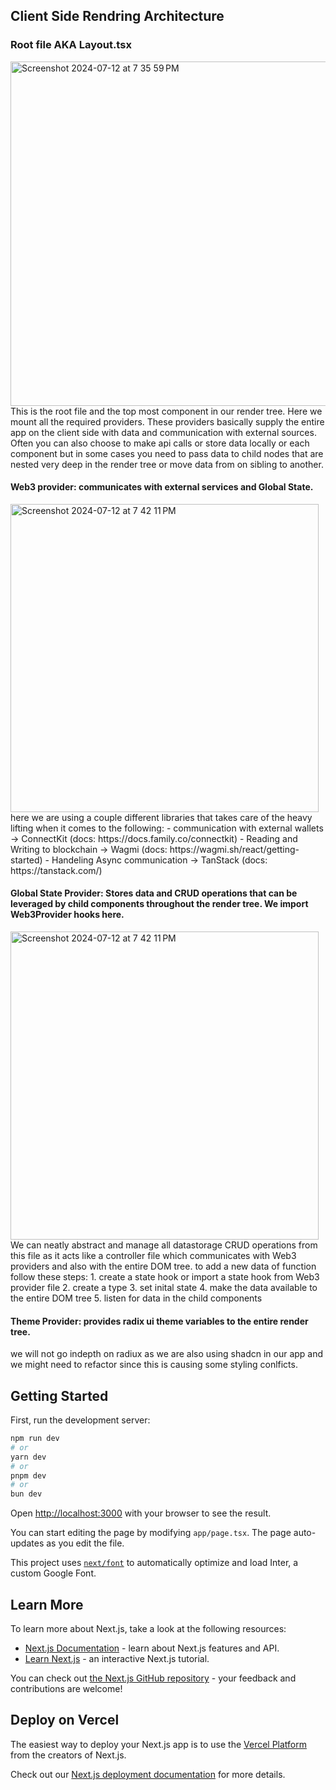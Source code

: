 ## Client Side Rendring Architecture
### Root file AKA Layout.tsx

<img width="551" alt="Screenshot 2024-07-12 at 7 35 59 PM" src="https://github.com/user-attachments/assets/3b13decf-f631-4db5-a183-a6df7ee15652">
This is the root file and the top most component in our render tree. Here we mount all the required providers. These providers basically supply the entire app on the client side with data and communication with external sources. Often you can also choose to make api calls or store data locally or each component but in some cases you need to pass data to child nodes that are nested very deep in the render tree or move data from on sibling to another.

#### Web3 provider: communicates with external services and Global State. 
<img width="493" alt="Screenshot 2024-07-12 at 7 42 11 PM" src="https://github.com/user-attachments/assets/bf3060f3-df2b-4c9b-9c86-6839277dcca6">
here we are using a couple different libraries that takes care of the heavy lifting when it comes to the following:
- communication with external wallets -> ConnectKit (docs: https://docs.family.co/connectkit)
- Reading and Writing to blockchain -> Wagmi (docs: https://wagmi.sh/react/getting-started)
- Handeling Async communication -> TanStack (docs: https://tanstack.com/)

#### Global State Provider: Stores data and CRUD operations that can be leveraged by child components throughout the render tree. We import Web3Provider hooks here. 
<img width="493" alt="Screenshot 2024-07-12 at 7 42 11 PM" src="https://github.com/user-attachments/assets/bf3060f3-df2b-4c9b-9c86-6839277dcca6">
We can neatly abstract and manage all datastorage CRUD operations from this file as it acts like a controller file which communicates with Web3 providers and also with the entire DOM tree. 
to add a new data of function follow these steps:
1. create a state hook or import a state hook from Web3 provider file
2. create a type
3. set inital state
4. make the data available to the entire DOM tree
5. listen for data in the child components 

#### Theme Provider: provides radix ui theme variables to the entire render tree. 
we will not go indepth on radiux as we are also using shadcn in our app and we might need to refactor since this is causing some styling conlficts.








## Getting Started

First, run the development server:

```bash
npm run dev
# or
yarn dev
# or
pnpm dev
# or
bun dev
```

Open [http://localhost:3000](http://localhost:3000) with your browser to see the result.

You can start editing the page by modifying `app/page.tsx`. The page auto-updates as you edit the file.

This project uses [`next/font`](https://nextjs.org/docs/basic-features/font-optimization) to automatically optimize and load Inter, a custom Google Font.

## Learn More

To learn more about Next.js, take a look at the following resources:

- [Next.js Documentation](https://nextjs.org/docs) - learn about Next.js features and API.
- [Learn Next.js](https://nextjs.org/learn) - an interactive Next.js tutorial.

You can check out [the Next.js GitHub repository](https://github.com/vercel/next.js/) - your feedback and contributions are welcome!

## Deploy on Vercel

The easiest way to deploy your Next.js app is to use the [Vercel Platform](https://vercel.com/new?utm_medium=default-template&filter=next.js&utm_source=create-next-app&utm_campaign=create-next-app-readme) from the creators of Next.js.

Check out our [Next.js deployment documentation](https://nextjs.org/docs/deployment) for more details.

